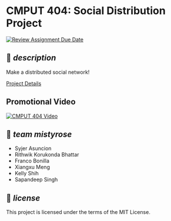 **CMPUT 404: Social Distribution Project**
===================================

[![Review Assignment Due Date](https://classroom.github.com/assets/deadline-readme-button-22041afd0340ce965d47ae6ef1cefeee28c7c493a6346c4f15d667ab976d596c.svg)](https://classroom.github.com/a/zUKWOP3z)

## 📜 _description_

Make a distributed social network!

[Project Details](https://uofa-cmput404.github.io/general/project.html)

## Promotional Video 
[![CMPUT 404 Video](https://img.youtube.com/vi/1eEFIIfovMM/0.jpg)](https://youtu.be/1eEFIIfovMM)


## 🌸 _team mistyrose_

* Syjer Asuncion
* Rithwik Korukonda Bhattar
* Franco Bonilla
* Xiangxu Meng
* Kelly Shih
* Sapandeep Singh

## 📃 _license_

This project is licensed under the terms of the MIT License.
